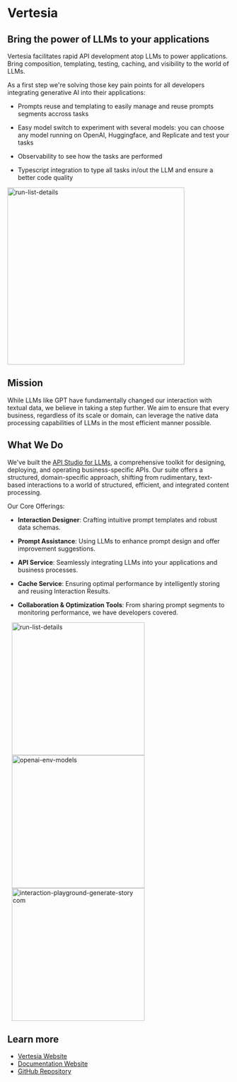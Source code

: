 # Vertesia

## Bring the power of LLMs to your applications

Vertesia facilitates rapid API development atop LLMs to power applications. Bring composition, templating, testing, caching, and visibility to the world of LLMs.

As a first step we're solving those key pain points for all developers integrating generative AI into their applications:

- Prompts reuse and templating to easily manage and reuse prompts segments accross tasks

- Easy model switch to experiment with several models: you can choose any model running on OpenAI, Huggingface, and Replicate and test your tasks

- Observability to see how the tasks are performed

- Typescript integration to type all tasks in/out the LLM and ensure a better code quality
<img height="400" align="center" alt="run-list-details" src="https://github.com/dengenlabs/.github/assets/600863/4f6ce35f-c127-4769-9e6c-85fd2db40045">

## Mission

While LLMs like GPT have fundamentally changed our interaction with textual data, we believe in taking a step further. We aim to ensure that every business, regardless of its scale or domain, can leverage the native data processing capabilities of LLMs in the most efficient manner possible.

## What We Do

We've built the [API Studio for LLMs](https://docs.vertesiahq.com/), a comprehensive toolkit for designing, deploying, and operating business-specific APIs. Our suite offers a structured, domain-specific approach, shifting from rudimentary, text-based interactions to a world of structured, efficient, and integrated content processing.

Our Core Offerings:

- **Interaction Designer**: Crafting intuitive prompt templates and robust data schemas.

- **Prompt Assistance**: Using LLMs to enhance prompt design and offer improvement suggestions.

- **API Service**: Seamlessly integrating LLMs into your applications and business processes.

- **Cache Service**: Ensuring optimal performance by intelligently storing and reusing Interaction Results.

- **Collaboration & Optimization Tools**: From sharing prompt segments to monitoring performance, we have developers covered.
<p>
<img height="300" hspace="10" alt="run-list-details" src="https://github.com/dengenlabs/.github/assets/600863/19d4503d-abb4-4b7b-90d9-1830104d98ee">
<img height="300" hspace="10" alt="openai-env-models" src="https://github.com/dengenlabs/.github/assets/600863/80feec5e-856f-4fc4-9b99-7046b295d35a">
<img height="300" hspace="10" alt="interaction-playground-generate-story com" src="https://github.com/dengenlabs/.github/assets/600863/0da69cc6-28b0-4761-86aa-6b55a9141bc0">
</p>

## Learn more

- [Vertesia Website](https://vertesiahq.com/)
- [Documentation Website](https://docs.vertesiahq.com/)
- [GitHub Repository](https://github.com/vertesia/)
